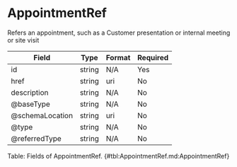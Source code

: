<!--
    ATTENTION: This file was generated via gradle!
               Do NOT manually edit this file! Any such changes will be overwritten!
-->

# AppointmentRef

Refers an appointment, such as a Customer presentation or internal meeting or site visit

| Field | Type | Format | Required |
|-------|---|--------|---|
| id | string | N/A | Yes |
| href | string | uri | No |
| description | string | N/A | No |
| \@baseType | string | N/A | No |
| \@schemaLocation | string | uri | No |
| \@type | string | N/A | No |
| \@referredType | string | N/A | No |

Table: Fields of AppointmentRef. {#tbl:AppointmentRef.md:AppointmentRef}
